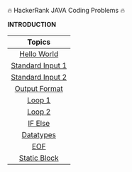 :fire: HackerRank JAVA Coding Problems :fire:

**INTRODUCTION**

 Topics|
:---: |
[Hello World](https://github.com/Ram11Coder/HackerRank-JAVA/blob/master/Introduction/HelloWorld.java "Hello World")| 
[Standard Input 1](https://github.com/Ram11Coder/HackerRank-JAVA/blob/master/Introduction/StdIO.java "StdIO 1")| 
[Standard Input 2](https://github.com/Ram11Coder/HackerRank-JAVA/blob/master/Introduction/StdInput.java "StdIO 2") |
[Output Format](https://github.com/Ram11Coder/HackerRank-JAVA/blob/master/Introduction/OutputFormat.java "Output Format") |
[Loop 1](https://github.com/Ram11Coder/HackerRank-JAVA/blob/master/Introduction/Loops1.java "Loop 1 ") |
[Loop 2](https://github.com/Ram11Coder/HackerRank-JAVA/blob/master/Introduction/Loops2.java " Loop 2") |
[IF Else](https://github.com/Ram11Coder/HackerRank-JAVA/blob/master/Introduction/IfElse.java "If else") |
[ Datatypes](https://github.com/Ram11Coder/HackerRank-JAVA/blob/master/Introduction/Datatypes.java "Datatype ") |
[EOF](https://github.com/Ram11Coder/HackerRank-JAVA/blob/master/Introduction/EOF.java "EOF") |
[Static Block](https://github.com/Ram11Coder/HackerRank-JAVA/blob/master/Introduction/StaticBlock.java "Static block") |
